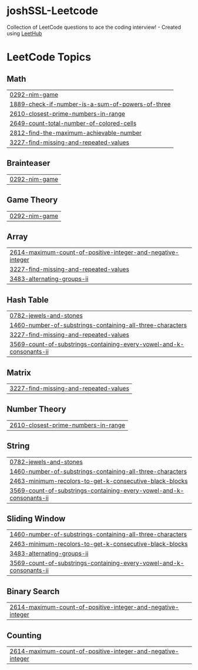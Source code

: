 # joshSSL-Leetcode
Collection of LeetCode questions to ace the coding interview! - Created using [LeetHub](https://github.com/QasimWani/LeetHub)

<!---LeetCode Topics Start-->
# LeetCode Topics
## Math
|  |
| ------- |
| [0292-nim-game](https://github.com/joshSSL/Leetcode/tree/master/0292-nim-game) |
| [1889-check-if-number-is-a-sum-of-powers-of-three](https://github.com/joshSSL/Leetcode/tree/master/1889-check-if-number-is-a-sum-of-powers-of-three) |
| [2610-closest-prime-numbers-in-range](https://github.com/joshSSL/Leetcode/tree/master/2610-closest-prime-numbers-in-range) |
| [2649-count-total-number-of-colored-cells](https://github.com/joshSSL/Leetcode/tree/master/2649-count-total-number-of-colored-cells) |
| [2812-find-the-maximum-achievable-number](https://github.com/joshSSL/Leetcode/tree/master/2812-find-the-maximum-achievable-number) |
| [3227-find-missing-and-repeated-values](https://github.com/joshSSL/Leetcode/tree/master/3227-find-missing-and-repeated-values) |
## Brainteaser
|  |
| ------- |
| [0292-nim-game](https://github.com/joshSSL/Leetcode/tree/master/0292-nim-game) |
## Game Theory
|  |
| ------- |
| [0292-nim-game](https://github.com/joshSSL/Leetcode/tree/master/0292-nim-game) |
## Array
|  |
| ------- |
| [2614-maximum-count-of-positive-integer-and-negative-integer](https://github.com/joshSSL/Leetcode/tree/master/2614-maximum-count-of-positive-integer-and-negative-integer) |
| [3227-find-missing-and-repeated-values](https://github.com/joshSSL/Leetcode/tree/master/3227-find-missing-and-repeated-values) |
| [3483-alternating-groups-ii](https://github.com/joshSSL/Leetcode/tree/master/3483-alternating-groups-ii) |
## Hash Table
|  |
| ------- |
| [0782-jewels-and-stones](https://github.com/joshSSL/Leetcode/tree/master/0782-jewels-and-stones) |
| [1460-number-of-substrings-containing-all-three-characters](https://github.com/joshSSL/Leetcode/tree/master/1460-number-of-substrings-containing-all-three-characters) |
| [3227-find-missing-and-repeated-values](https://github.com/joshSSL/Leetcode/tree/master/3227-find-missing-and-repeated-values) |
| [3569-count-of-substrings-containing-every-vowel-and-k-consonants-ii](https://github.com/joshSSL/Leetcode/tree/master/3569-count-of-substrings-containing-every-vowel-and-k-consonants-ii) |
## Matrix
|  |
| ------- |
| [3227-find-missing-and-repeated-values](https://github.com/joshSSL/Leetcode/tree/master/3227-find-missing-and-repeated-values) |
## Number Theory
|  |
| ------- |
| [2610-closest-prime-numbers-in-range](https://github.com/joshSSL/Leetcode/tree/master/2610-closest-prime-numbers-in-range) |
## String
|  |
| ------- |
| [0782-jewels-and-stones](https://github.com/joshSSL/Leetcode/tree/master/0782-jewels-and-stones) |
| [1460-number-of-substrings-containing-all-three-characters](https://github.com/joshSSL/Leetcode/tree/master/1460-number-of-substrings-containing-all-three-characters) |
| [2463-minimum-recolors-to-get-k-consecutive-black-blocks](https://github.com/joshSSL/Leetcode/tree/master/2463-minimum-recolors-to-get-k-consecutive-black-blocks) |
| [3569-count-of-substrings-containing-every-vowel-and-k-consonants-ii](https://github.com/joshSSL/Leetcode/tree/master/3569-count-of-substrings-containing-every-vowel-and-k-consonants-ii) |
## Sliding Window
|  |
| ------- |
| [1460-number-of-substrings-containing-all-three-characters](https://github.com/joshSSL/Leetcode/tree/master/1460-number-of-substrings-containing-all-three-characters) |
| [2463-minimum-recolors-to-get-k-consecutive-black-blocks](https://github.com/joshSSL/Leetcode/tree/master/2463-minimum-recolors-to-get-k-consecutive-black-blocks) |
| [3483-alternating-groups-ii](https://github.com/joshSSL/Leetcode/tree/master/3483-alternating-groups-ii) |
| [3569-count-of-substrings-containing-every-vowel-and-k-consonants-ii](https://github.com/joshSSL/Leetcode/tree/master/3569-count-of-substrings-containing-every-vowel-and-k-consonants-ii) |
## Binary Search
|  |
| ------- |
| [2614-maximum-count-of-positive-integer-and-negative-integer](https://github.com/joshSSL/Leetcode/tree/master/2614-maximum-count-of-positive-integer-and-negative-integer) |
## Counting
|  |
| ------- |
| [2614-maximum-count-of-positive-integer-and-negative-integer](https://github.com/joshSSL/Leetcode/tree/master/2614-maximum-count-of-positive-integer-and-negative-integer) |
<!---LeetCode Topics End-->